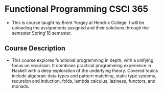 # Functional Programming CSCI 365

* This is course taught by Brent Yorgey at Hendrix College. I will be uploading the assignments assigned and their solutions through the semester Spring'18 semester. 

## Course Description
* This course explores functional programming in depth, with a unifying focus on recursion. It combines practical programming experience in Haskell with a deep exploration of the underlying theory. Covered topics include algebraic data types and pattern matching, static type systems, recursion and induction, folds, lambda calculus, laziness, functors, and monads.
